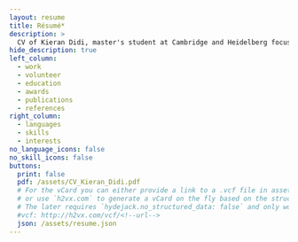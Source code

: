 ```yaml
---
layout: resume
title: Résumé*
description: >
  CV of Kieran Didi, master's student at Cambridge and Heidelberg focused on the interface of life sciences and computer science, with a focus on Machine Learning, cloud computing and software engineering for biology.
hide_description: true
left_column:
  - work
  - volunteer
  - education
  - awards
  - publications
  - references
right_column:
  - languages
  - skills
  - interests
no_language_icons: false
no_skill_icons: false
buttons:
  print: false
  pdf: /assets/CV_Kieran_Didi.pdf
  # For the vCard you can either provide a link to a .vcf file in assets (see `pdf` above),
  # or use `h2vx.com` to generate a vCard on the fly based on the structured data of the resume page.
  # The later requires `hydejack.no_structured_data: false` and only works once the site is deployed to a public URL.
  #vcf: http://h2vx.com/vcf/<!--url-->
  json: /assets/resume.json
---
```

